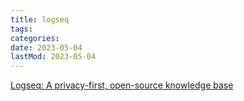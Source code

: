 ```yaml
---
title: logseq
tags:
categories:
date: 2023-05-04
lastMod: 2023-05-04
---
```

[Logseq: A privacy-first, open-source knowledge base](https://logseq.com/)
